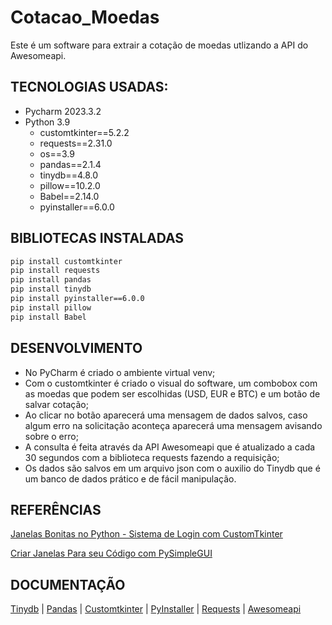 # Cotacao_Moedas

Este é um software para extrair a cotação de moedas utlizando a API do Awesomeapi.

## TECNOLOGIAS USADAS:
- Pycharm 2023.3.2
- Python 3.9
  - customtkinter==5.2.2
  - requests==2.31.0
  - os==3.9
  - pandas==2.1.4
  - tinydb==4.8.0
  - pillow==10.2.0
  - Babel==2.14.0
  - pyinstaller==6.0.0
 
## BIBLIOTECAS INSTALADAS
```bash
pip install customtkinter
pip install requests
pip install pandas
pip install tinydb
pip install pyinstaller==6.0.0
pip install pillow
pip install Babel
```
## DESENVOLVIMENTO
- No PyCharm é criado o ambiente virtual venv;
- Com o customtkinter é criado o visual do software, um combobox com as moedas que podem ser escolhidas (USD, EUR e BTC) e um botão de salvar cotação;
- Ao clicar no botão aparecerá uma mensagem de dados salvos, caso algum erro na solicitação aconteça aparecerá uma mensagem avisando sobre o erro;
- A consulta é feita através da API Awesomeapi que é atualizado a cada 30 segundos com a biblioteca requests fazendo a requisição;
- Os dados são salvos em um arquivo json com o auxilio do Tinydb que é um banco de dados prático e de fácil manipulação.


## REFERÊNCIAS
[Janelas Bonitas no Python - Sistema de Login com CustomTkinter](https://www.youtube.com/watch?v=rQLO1m8oia4)

[Criar Janelas Para seu Código com PySimpleGUI](https://www.youtube.com/watch?v=Ol3n_BR4v70)

## DOCUMENTAÇÃO
[Tinydb](https://tinydb.readthedocs.io/en/latest/) | [Pandas](https://pandas.pydata.org/docs/) | [Customtkinter](https://customtkinter.tomschimansky.com/documentation/) | [PyInstaller](https://pyinstaller.org/en/stable/) | [Requests](https://requests.readthedocs.io/en/latest/) | [Awesomeapi](https://docs.awesomeapi.com.br/api-de-moedas)
